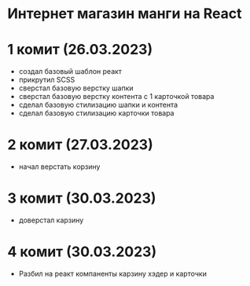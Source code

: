 # Интернет магазин манги на React

# 1 комит (26.03.2023)
- создал базовый шаблон реакт 
- прикрутил SCSS  
- сверстал базовую верстку шапки 
- сверстал базовую верстку контента с 1 карточкой товара
- сделал базовую стилизацию шапки и контента
- сделал базовую стилизацию карточки товара

# 2 комит (27.03.2023)
- начал верстать корзину

# 3 комит (30.03.2023)
- доверстал карзину 

# 4 комит (30.03.2023)
- Разбил на реакт компаненты карзину хэдер и карточки